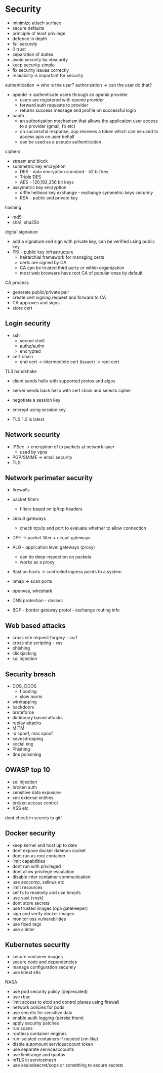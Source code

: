 # Security

* minimize attach surface
* secure defaults
* principle of least privilege
* defence in depth
* fail securely
* 0 trust
* separation of duties
* avoid security by obscurity
* keep security simple
* fix security issues correctly
* relaiability is important for security

authentication -> who is the user?
authorization -> can the user do that?

* openId -> authenticate users through an openid provider
  - users are registered with openid provider
  - forward auth requests to provider
  - returns success message and profile on successful login
* oauth 
  - an authorization mechanism that allows the application user access to a provider (gmail, fb etc)
  - on successful response, app receives a token which can be used to access apis on user behalf
  - can be used as a pseudo authentication

ciphers
- stream and block
- summetric key encryption
  * DES - data encryption standard - 52 bit key
  * Triple DES
  * AES - 126,192,256 bit keys
- assymetric key encryption
  * diffie hellman key exchange - exchange symmetric keys securely
  * RSA - public and private key

hashing
* md5
* sha1, sha256

digital signature
- add a signature and sign with private key, can be verified using
  public key
- PKI - public key infrastructure
  - heirarchial framework for managing certs
  - certs are signed by CA
  - CA can be trusted third party or within organization
  - most web browsers have root CA of popular ones by default

CA process
* generate public/private pair
* create cert signing request and forward to CA
* CA approves and signs
* store cert


## Login security

* ssh
  - secure shell
  - authz/authn
  - encrypted
* cert chain
  - end cert -> intermediete cert  (issuer) -> root cert

TLS handshake
* client sends hello with supported protos and algos
* server sends back hello with cert chain and selects cipher
* negotiate a session key
* encrypt using session key

* TLS 1.2 is latest

## Network security

* IPSec -> encryption of ip packets at network layer
  - used by vpns
* PGP/SMIME -> email security
* TLS

## Network perimeter security

* firewalls
* packet filters
  - filters based on ip/tcp headers
* circuit gateways
  - check tcp/ip and port to evaluate whether to allow connection
* DPF -> packet filter + circuit gateways
* ALG - application level gateways (proxy)
  - can do deep inspection on packets
  - works as a proxy
* Bastion hosts -> controlled ingress points to a system


* nmap -> scan ports
* openvas, wireshark

* DNS protection - dnssec
* BGP - border gateway protol - exchange routing info

## Web based attacks

* cross site request forgery - csrf
* cross site scripting - xss
* phishing
* clickjacking
* sql injection

## Security breach

* DOS, DDOS
  - flooding
  - slow norris
* wiretapping
* backdoors
* bruteforce
* dictionary based attacks
* replay attacks
* MITM
* ip spoof, mac spoof
* eavesdropping
* social eng
* Phishing
* dns poisoning

## OWASP top 10

* sql injection
* broken auth
* sensitive data exposure
* xml external entities
* broken access control
* XSS
etc


dont check in secrets to git!

## Docker security

* keep kernel and host up to date
* dont expose docker daemon socket
* dont run as root container
* limit capabilities
* dont run with privileged
* dont allow privilege escalation
* disable inter container communication
* use seccomp, selinux etc
* limit resources
* set fs to readonly and use tempfs
* use sast (snyk)
* dont store secrets
* use trusted images (opa gatekeeper)
* sign and verify docker images
* monitor oss vulnerabilities
* use fixed tags
* use a linter

## Kubernetes security

* secure container images
* secure code and dependencies
* manage configuration securely
* use latest k8s

NASA

* use pod security policy (deprecated)
* use rbac
* limit access to etcd and control planes using firewall
* network policies for pods
* use secrets for sensitive data
* enable audit logging (persist them)
* apply security patches
* run scans
* rootless container engines
* run isolated containers if needed (vm like)
* disble automount serviceaccount token
* use separate serviceaccounts
* use limitrange and quotas
* mTLS in servicemesh
* use sealedsecret/sops or something to secure secrets
